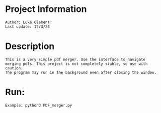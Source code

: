 # Project Information 
    Author: Luke Clement
    Last update: 12/3/23

# Description
    This is a very simple pdf merger. Use the interface to navigate merging pdfs. This project is not completely stable, so use with caution.
    The program may run in the background even after closing the window.

# Run:
    Example: python3 PDF_merger.py